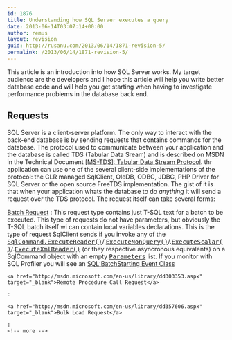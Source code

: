```yaml
---
id: 1876
title: Understanding how SQL Server executes a query
date: 2013-06-14T03:07:14+00:00
author: remus
layout: revision
guid: http://rusanu.com/2013/06/14/1871-revision-5/
permalink: /2013/06/14/1871-revision-5/
---
```

This article is an introduction into how SQL Server works. My target audience are the developers and I hope this article will help you write better database code and will help you get starting when having to investigate performance problems in the database back end.

## Requests

SQL Server is a client-server platform. The only way to interact with the back-end database is by sending requests that contains commands for the database. The protocol used to communicate between your application and the database is called TDS (Tabular Data Sream) and is described on MSDN in the Technical Document <a href="http://msdn.microsoft.com/en-us/library/dd304523.aspx" target="_blank">[MS-TDS]: Tabular Data Stream Protocol</a>. thr application can use one of the several client-side implementations of the protocol: the CLR managed SqlClient, OleDB, ODBC, JDBC, PHP Driver for SQL Server or the open source FreeTDS implementation. The gist of it is that when your application whats the database to do _anything_ it will send a request over the TDS protocol. The request itself can take several forms:

<a href="http://msdn.microsoft.com/en-us/library/dd357447.aspx" target="_blank">Batch Request</a> 
:   This request type contains just T-SQL text for a batch to be executed. This type of requests do not have parameters, but obviously the T-SQL batch itself wi can contain local variables declarations. This is the type of request SqlClient sends if you invoke any of the <a href="http://msdn.microsoft.com/en-us/library/hhxxcw8c.aspx" target="_blank"><tt>SqlCommand.ExecuteReader()</tt></a>/.<a href="http://msdn.microsoft.com/en-us/library/system.data.sqlclient.sqlcommand.executenonquery.aspx" target="_blank"><tt>ExecuteNonQuery()</tt></a>/.<a href="http://msdn.microsoft.com/en-us/library/system.data.sqlclient.sqlcommand.executescalar.aspx" target="_blank"><tt>ExecuteScalar()</tt></a>/.<a href="http://msdn.microsoft.com/en-us/library/system.data.sqlclient.sqlcommand.executexmlreader.aspx" target="_blank"><tt>ExecuteXmlReader()</tt></a> (or they respective asyncronous equivalents) on a SqlCommand object with an empty <a href="http://msdn.microsoft.com/en-us/library/system.data.sqlclient.sqlcommand.parameters.aspx" target="_blank"><tt>Parameters</tt></a> list. If you monitor with SQL Profiler you will see an <a href="http://msdn.microsoft.com/en-us/library/ms190441.aspx" target="_blank">SQL:BatchStarting Event Class</a></dt> 
    
    <a href="http://msdn.microsoft.com/en-us/library/dd303353.aspx" target="_blank">Remote Procedure Call Request</a> 
    
    :   
    
    <a href="http://msdn.microsoft.com/en-us/library/dd357606.aspx" target="_blank">Bulk Load Request</a> 
    
    :   
    <!-- more -->